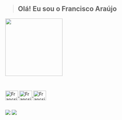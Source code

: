 > ## Olá! Eu sou o Francisco Araújo

<!--
Visite devicons para pegar os ícones das suas linguagens de programação.
Visite: https://dev.to/envoy_/150-badges-for-github-pnk para pegar as imagens das suas redes sociais
Visite para mais personalizações do readme: https://github.com/anuraghazra/github-readme-stats


 <img height="180em" src="https://github-readme-stats.vercel.app/api/top-langs/?username=FRANCISCOaraujoSILVA&layout=compact&langs_count=16&theme=dark"/>
-->

<div>
  <a href="https://github.com/FRANCISCOaraujoSILVA">
  <img height="180em" src="https://github-readme-stats.vercel.app/api?username=FRANCISCOaraujoSILVA&show_icons=true&theme=dark&include_all_commits=true&count_private=true"/>
</div>

##
  
<div style="display: inline_block"><br>
  <img align="center" alt="Francsico-Python" height="30" width="40" src="https://cdn.jsdelivr.net/gh/devicons/devicon/icons/python/python-original.svg" />
  <img align="center" alt="Francsico-Matlab" height="30" width="40" src="https://cdn.jsdelivr.net/gh/devicons/devicon/icons/matlab/matlab-original.svg" />
  <img align="center" alt="Francsico-HTML" height="30" width="40" src="https://cdn.jsdelivr.net/gh/devicons/devicon/icons/html5/html5-original.svg" />
  
  ##
  
  
 <div>
   <a href="mailto:francisco.ads0@edu.udesc.br" target="_blank"><img src="https://img.shields.io/badge/Gmail-D14836?style=for-the-badge&logo=gmail&logoColor=white" target="_blank"></a>
   <a href="https://www.linkedin.com/in/francisco-ara%C3%BAjo-b37b461a1/" target="_blank"><img src="https://img.shields.io/badge/LinkedIn-0077B5?style=for-the-badge&logo=linkedin&logoColor=white" target="_blank"></a>
 </div>
                                   
                                   
        
          
  
  
